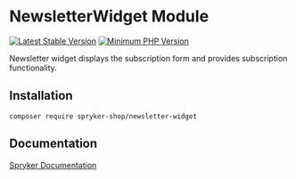 # NewsletterWidget Module
[![Latest Stable Version](https://poser.pugx.org/spryker-shop/newsletter-widget/v/stable.svg)](https://packagist.org/packages/spryker-shop/newsletter-widget)
[![Minimum PHP Version](https://img.shields.io/badge/php-%3E%3D%208.3-8892BF.svg)](https://php.net/)

Newsletter widget displays the subscription form and provides subscription functionality.

## Installation

```
composer require spryker-shop/newsletter-widget
```

## Documentation

[Spryker Documentation](https://docs.spryker.com)
